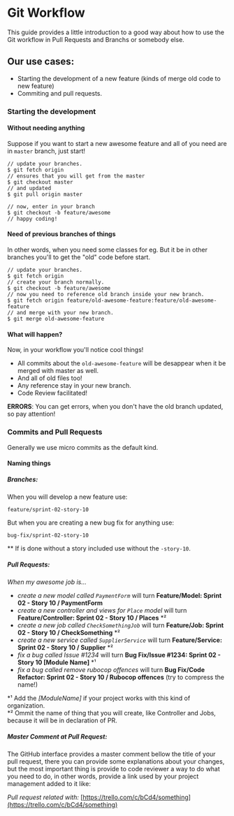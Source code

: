 # Git Workflow

This guide provides a little introduction to a good way about how to use the Git workflow in Pull Requests and Branchs or somebody else.

## Our use cases:
 
 * Starting the development of a new feature (kinds of merge old code to new feature)
 * Commiting and pull requests.

### Starting the development

#### Without needing anything

Suppose if you want to start a new awesome feature and all of you need are in `master` branch, just start!

```console
// update your branches.
$ git fetch origin
// ensures that you will get from the master
$ git checkout master
// and updated
$ git pull origin master 

// now, enter in your branch
$ git checkout -b feature/awesome
// happy coding!
```

#### Need of previous branches of things 

In other words, when you need some classes for eg. But it be in other branches you'll to get the "old" code before start.

```console
// update your branches.
$ git fetch origin
// create your branch normally.
$ git checkout -b feature/awesome
// now you need to reference old branch inside your new branch.
$ git fetch origin feature/old-awesome-feature:feature/old-awesome-feature
// and merge with your new branch.
$ git merge old-awesome-feature
```

#### What will happen?

Now, in your workflow you'll notice cool things!

- All commits about the `old-awesome-feature` will be desappear when it be merged with master as well.
- And all of old files too!
- Any reference stay in your new branch.
- Code Review facilitated!


**ERRORS**: You can get errors, when you don't have the old branch updated, so pay attention!

### Commits and Pull Requests

Generally we use micro commits as the default kind.

#### Naming things

##### Branches:

When you will develop a new feature use:

```
feature/sprint-02-story-10
```
But when you are creating a new bug fix for anything use:
```
bug-fix/sprint-02-story-10
```

** If is done without a story included use without the `-story-10`.

##### Pull Requests:

*When my awesome job is...*

- *create a new model called `PaymentForm`* will turn **Feature/Model: Sprint 02 - Story 10 / PaymentForm**
- *create a new controller and views for `Place` model* will turn **Feature/Controller: Sprint 02 - Story 10 / Places** *²
- *create a new job called `CheckSomethingJob`* will turn **Feature/Job: Sprint 02 - Story 10 / CheckSomething** *²
- *create a new service called `SupplierService`* will turn **Feature/Service: Sprint 02 - Story 10 / Supplier** *²
- *fix a bug called Issue #1234* will turn **Bug Fix/Issue #1234: Sprint 02 - Story 10 [Module Name]** *¹
- *fix a bug called remove rubocop offences* will turn **Bug Fix/Code Refactor: Sprint 02 - Story 10 / Rubocop offences** (try to compress the name!)

\*¹ Add the *[ModuleName]* if your project works with this kind of organization.  
\*² Ommit the name of thing that you will create, like Controller and Jobs, because it will be in declaration of PR.

##### Master Comment at Pull Request:

The GitHub interface provides a master comment bellow the title of your pull request, there you can provide some explanations about your changes, but the most important thing is provide to code reviewer a way to do what you need to do, in other words, provide a link used by your project management added to it like:

*Pull request related with:* [https://trello.com/c/bCd4/something](https://trello.com/c/bCd4/something)
